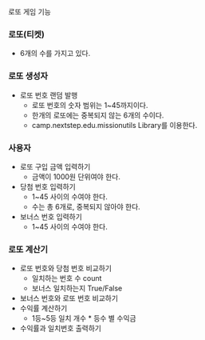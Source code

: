 로또 게임 기능

### 로또(티켓)
- 6개의 수를 가지고 있다.

### 로또 생성자
- 로또 번호 랜덤 발행
    - 로또 번호의 숫자 범위는 1~45까지이다.
    - 한개의 로또에는 중복되지 않는 6개의 수이다.
    - camp.nextstep.edu.missionutils Library를 이용한다.


### 사용자
- 로또 구입 금액 입력하기
    - 금액이 1000원 단위여야 한다.
- 당첨 번호 입력하기
    - 1~45 사이의 수여야 한다.
    - 수는 총 6개로, 중복되지 않아야 한다.
- 보너스 번호 입력하기
    - 1~45 사이의 수여야 한다.

### 로또 계산기
- 로또 번호와 당첨 번호 비교하기
    - 일치하는 번호 수 count
    - 보너스 일치하는지 True/False
- 보너스 번호와 로또 번호 비교하기
- 수익률 계산하기
    - 1등~5등 일치 개수 * 등수 별 수익금
- 수익률과 일치번호 출력하기
